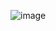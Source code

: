 ![image](https://user-images.githubusercontent.com/59621706/213659393-4e42d827-ac27-4c43-a047-1a87c942e191.png)

